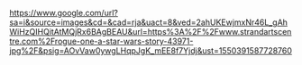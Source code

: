 
https://www.google.com/url?sa=i&source=images&cd=&cad=rja&uact=8&ved=2ahUKEwjmxNr46L_gAhWiHzQIHQitAtMQjRx6BAgBEAU&url=https%3A%2F%2Fwww.strandartscentre.com%2Frogue-one-a-star-wars-story-43971-jpg%2F&psig=AOvVaw0ywgLHqpJgK_mEE8f7Yjdj&ust=1550391587728760
